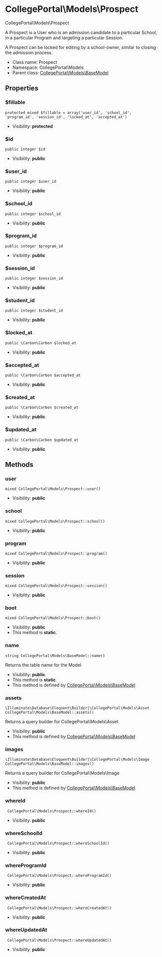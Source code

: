 CollegePortal\Models\Prospect
===============

CollegePortal\Models\Prospect

A Prospect is a User who is an admission candidate to a particular School,
 in a particular Program and targeting a particular Session.

A Prospect can be locked for editing by a school-owner, similar to closing the
 admission process.


* Class name: Prospect
* Namespace: CollegePortal\Models
* Parent class: [CollegePortal\Models\BaseModel](CollegePortal-Models-BaseModel.md)





Properties
----------


### $fillable

    protected mixed $fillable = array('user_id', 'school_id', 'program_id', 'session_id', 'locked_at', 'accepted_at')





* Visibility: **protected**


### $id

    public integer $id





* Visibility: **public**


### $user_id

    public integer $user_id





* Visibility: **public**


### $school_id

    public integer $school_id





* Visibility: **public**


### $program_id

    public integer $program_id





* Visibility: **public**


### $session_id

    public integer $session_id





* Visibility: **public**


### $student_id

    public integer $student_id





* Visibility: **public**


### $locked_at

    public \Carbon\Carbon $locked_at





* Visibility: **public**


### $accepted_at

    public \Carbon\Carbon $accepted_at





* Visibility: **public**


### $created_at

    public \Carbon\Carbon $created_at





* Visibility: **public**


### $updated_at

    public \Carbon\Carbon $updated_at





* Visibility: **public**


Methods
-------


### user

    mixed CollegePortal\Models\Prospect::user()





* Visibility: **public**




### school

    mixed CollegePortal\Models\Prospect::school()





* Visibility: **public**




### program

    mixed CollegePortal\Models\Prospect::program()





* Visibility: **public**




### session

    mixed CollegePortal\Models\Prospect::session()





* Visibility: **public**




### boot

    mixed CollegePortal\Models\Prospect::boot()





* Visibility: **public**
* This method is **static**.




### name

    string CollegePortal\Models\BaseModel::name()

Returns the table name for the Model



* Visibility: **public**
* This method is **static**.
* This method is defined by [CollegePortal\Models\BaseModel](CollegePortal-Models-BaseModel.md)




### assets

    \Illuminate\Database\Eloquent\Builder|\CollegePortal\Models\Asset CollegePortal\Models\BaseModel::assets()

Returns a query builder for CollegePortal\Models\Asset



* Visibility: **public**
* This method is defined by [CollegePortal\Models\BaseModel](CollegePortal-Models-BaseModel.md)




### images

    \Illuminate\Database\Eloquent\Builder|\CollegePortal\Models\Image CollegePortal\Models\BaseModel::images()

Returns a query builder for CollegePortal\Models\Image



* Visibility: **public**
* This method is defined by [CollegePortal\Models\BaseModel](CollegePortal-Models-BaseModel.md)




### whereId

     CollegePortal\Models\Prospect::whereId()





* Visibility: **public**




### whereSchoolId

     CollegePortal\Models\Prospect::whereSchoolId()





* Visibility: **public**




### whereProgramId

     CollegePortal\Models\Prospect::whereProgramId()





* Visibility: **public**




### whereCreatedAt

     CollegePortal\Models\Prospect::whereCreatedAt()





* Visibility: **public**




### whereUpdatedAt

     CollegePortal\Models\Prospect::whereUpdatedAt()





* Visibility: **public**



